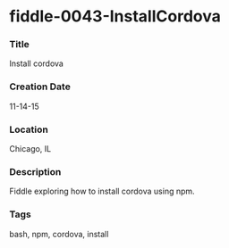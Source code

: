 fiddle-0043-InstallCordova
======

### Title

Install cordova


### Creation Date

11-14-15


### Location

Chicago, IL


### Description

Fiddle exploring how to install cordova using npm.


### Tags

bash, npm, cordova, install
